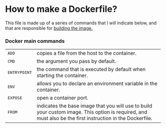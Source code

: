 # How to make a Dockerfile?
This file is made up of a series of commands that I will indicate below, and that are responsible for [building the image.](https://atareao.es/tutorial/docker/crear-tus-propias-imagenes-docker/)

### Docker main commands
|     |     |
| --- | --- |
<kbd>ADD</kbd> | copies a file from the host to the container.
<kbd>CMD</kbd> | the argument you pass by default.
<kbd>ENTRYPOINT</kbd> | the command that is executed by default when starting the container.
<kbd>ENV</kbd> | allows you to declare an environment variable in the container.
<kbd>EXPOSE</kbd> | open a container port.
<kbd>FROM</kbd> | indicates the base image that you will use to build your custom image. This option is required, and must also be the first instruction in the Dockerfile.

<link href="styles/style.css" rel="stylesheet" type="text/css" />


<!--
1. ADD | copia un archivo del host al contenedor.
2. CMD | el argumento que pasa por defecto.
3. ENTRYPOINT | el comando que se ejecuta por defecto al iniciar el contenedor.
4. ENV | le permite declarar una variable de entorno en el contenedor.
5. EXPOSE | abrir un puerto de contenedores.
6. FROM | indica la imagen base que utilizará para crear su imagen personalizada. Esta opción es obligatoria y también debe ser la primera instrucción en el Dockerfile.
-->